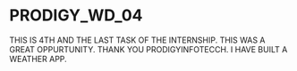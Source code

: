 # PRODIGY_WD_04
THIS IS 4TH AND THE LAST TASK OF THE INTERNSHIP. THIS WAS A GREAT OPPURTUNITY. THANK YOU PRODIGYINFOTECCH. I HAVE BUILT A WEATHER APP.
